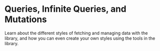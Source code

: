 # Queries, Infinite Queries, and Mutations

Learn about the different styles of fetching and managing data with the library, and how you can even create your own styles using the tools in the library.
